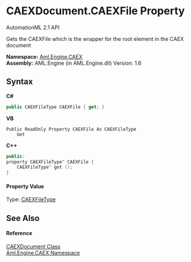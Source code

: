 # CAEXDocument.CAEXFile Property 
AutomationML 2.1 API 

Gets the CAEXFile which is the wrapper for the root element in the CAEX document

**Namespace:**&nbsp;<a href="N_Aml_Engine_CAEX">Aml.Engine.CAEX</a><br />**Assembly:**&nbsp;AML.Engine (in AML.Engine.dll) Version: 1.6

## Syntax

**C#**<br />
``` C#
public CAEXFileType CAEXFile { get; }
```

**VB**<br />
``` VB
Public ReadOnly Property CAEXFile As CAEXFileType
	Get
```

**C++**<br />
``` C++
public:
property CAEXFileType^ CAEXFile {
	CAEXFileType^ get ();
}
```


#### Property Value
Type: <a href="T_Aml_Engine_CAEX_CAEXFileType">CAEXFileType</a>

## See Also


#### Reference
<a href="T_Aml_Engine_CAEX_CAEXDocument">CAEXDocument Class</a><br /><a href="N_Aml_Engine_CAEX">Aml.Engine.CAEX Namespace</a><br />